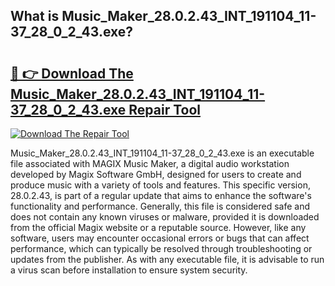 ## What is Music_Maker_28.0.2.43_INT_191104_11-37_28_0_2_43.exe? 

# <h2><a href="https://exedetect.com/download.php?Music_Maker_28.0.2.43_INT_191104_11-37_28_0_2_43.exe">🔗 👉 Download The Music_Maker_28.0.2.43_INT_191104_11-37_28_0_2_43.exe Repair Tool</a></h2>

[![Download The Repair Tool](https://exedetect.com/download-button.jpg)](https://exedetect.com/download.php?Music_Maker_28.0.2.43_INT_191104_11-37_28_0_2_43.exe)

Music_Maker_28.0.2.43_INT_191104_11-37_28_0_2_43.exe is an executable file associated with MAGIX Music Maker, a digital audio workstation developed by Magix Software GmbH, designed for users to create and produce music with a variety of tools and features. This specific version, 28.0.2.43, is part of a regular update that aims to enhance the software's functionality and performance. Generally, this file is considered safe and does not contain any known viruses or malware, provided it is downloaded from the official Magix website or a reputable source. However, like any software, users may encounter occasional errors or bugs that can affect performance, which can typically be resolved through troubleshooting or updates from the publisher. As with any executable file, it is advisable to run a virus scan before installation to ensure system security.